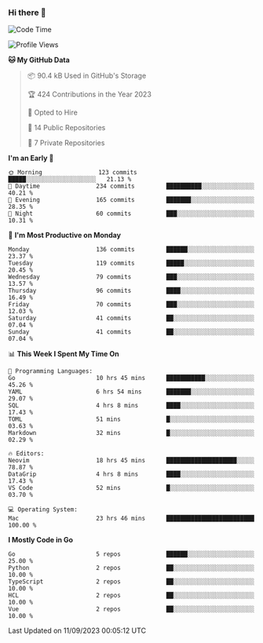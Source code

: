 ### Hi there 👋
<!--![visitors](https://visitor-badge.glitch.me/badge?page_id=d0zingcat)-->
<!--
**d0zingcat/d0zingcat** is a ✨ _special_ ✨ repository because its `README.md` (this file) appears on your GitHub profile.

Here are some ideas to get you started:

- 🔭 I’m currently working on ...
- 🌱 I’m currently learning ...
- 👯 I’m looking to collaborate on ...
- 🤔 I’m looking for help with ...
- 💬 Ask me about ...
- 📫 How to reach me: ...
- 😄 Pronouns: ...
- ⚡ Fun fact: ...
-->
<!--START_SECTION:waka-->
![Code Time](http://img.shields.io/badge/Code%20Time-3%2C031%20hrs%2017%20mins-blue)

![Profile Views](http://img.shields.io/badge/Profile%20Views-0-blue)

**🐱 My GitHub Data** 

> 📦 90.4 kB Used in GitHub's Storage 
 > 
> 🏆 424 Contributions in the Year 2023
 > 
> 💼 Opted to Hire
 > 
> 📜 14 Public Repositories 
 > 
> 🔑 7 Private Repositories 
 > 
**I'm an Early 🐤** 

```text
🌞 Morning                123 commits         █████░░░░░░░░░░░░░░░░░░░░   21.13 % 
🌆 Daytime                234 commits         ██████████░░░░░░░░░░░░░░░   40.21 % 
🌃 Evening                165 commits         ███████░░░░░░░░░░░░░░░░░░   28.35 % 
🌙 Night                  60 commits          ███░░░░░░░░░░░░░░░░░░░░░░   10.31 % 
```
📅 **I'm Most Productive on Monday** 

```text
Monday                   136 commits         ██████░░░░░░░░░░░░░░░░░░░   23.37 % 
Tuesday                  119 commits         █████░░░░░░░░░░░░░░░░░░░░   20.45 % 
Wednesday                79 commits          ███░░░░░░░░░░░░░░░░░░░░░░   13.57 % 
Thursday                 96 commits          ████░░░░░░░░░░░░░░░░░░░░░   16.49 % 
Friday                   70 commits          ███░░░░░░░░░░░░░░░░░░░░░░   12.03 % 
Saturday                 41 commits          ██░░░░░░░░░░░░░░░░░░░░░░░   07.04 % 
Sunday                   41 commits          ██░░░░░░░░░░░░░░░░░░░░░░░   07.04 % 
```


📊 **This Week I Spent My Time On** 

```text
💬 Programming Languages: 
Go                       10 hrs 45 mins      ███████████░░░░░░░░░░░░░░   45.26 % 
YAML                     6 hrs 54 mins       ███████░░░░░░░░░░░░░░░░░░   29.07 % 
SQL                      4 hrs 8 mins        ████░░░░░░░░░░░░░░░░░░░░░   17.43 % 
TOML                     51 mins             █░░░░░░░░░░░░░░░░░░░░░░░░   03.63 % 
Markdown                 32 mins             █░░░░░░░░░░░░░░░░░░░░░░░░   02.29 % 

🔥 Editors: 
Neovim                   18 hrs 45 mins      ████████████████████░░░░░   78.87 % 
DataGrip                 4 hrs 8 mins        ████░░░░░░░░░░░░░░░░░░░░░   17.43 % 
VS Code                  52 mins             █░░░░░░░░░░░░░░░░░░░░░░░░   03.70 % 

💻 Operating System: 
Mac                      23 hrs 46 mins      █████████████████████████   100.00 % 
```

**I Mostly Code in Go** 

```text
Go                       5 repos             ██████░░░░░░░░░░░░░░░░░░░   25.00 % 
Python                   2 repos             ██░░░░░░░░░░░░░░░░░░░░░░░   10.00 % 
TypeScript               2 repos             ██░░░░░░░░░░░░░░░░░░░░░░░   10.00 % 
HCL                      2 repos             ██░░░░░░░░░░░░░░░░░░░░░░░   10.00 % 
Vue                      2 repos             ██░░░░░░░░░░░░░░░░░░░░░░░   10.00 % 
```




 Last Updated on 11/09/2023 00:05:12 UTC
<!--END_SECTION:waka-->

